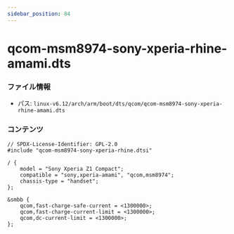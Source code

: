 ```yaml
---
sidebar_position: 84
---
```

# qcom-msm8974-sony-xperia-rhine-amami.dts

### ファイル情報

- パス: `linux-v6.12/arch/arm/boot/dts/qcom/qcom-msm8974-sony-xperia-rhine-amami.dts`

### コンテンツ

```dts
// SPDX-License-Identifier: GPL-2.0
#include "qcom-msm8974-sony-xperia-rhine.dtsi"

/ {
	model = "Sony Xperia Z1 Compact";
	compatible = "sony,xperia-amami", "qcom,msm8974";
	chassis-type = "handset";
};

&smbb {
	qcom,fast-charge-safe-current = <1300000>;
	qcom,fast-charge-current-limit = <1300000>;
	qcom,dc-current-limit = <1300000>;
};

```
